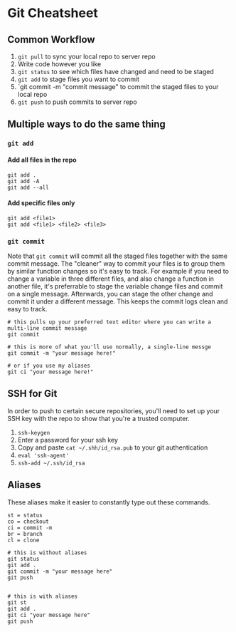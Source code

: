 # Git Cheatsheet

## Common Workflow
1. `git pull` to sync your local repo to server repo
2. Write code however you like
3. `git status` to see which files have changed and need to be staged
4. `git add` to stage files you want to commit
5. `git commit -m "commit message" to commit the staged files to your local repo 
6. `git push` to push commits to server repo


## Multiple ways to do the same thing
### `git add`
#### Add all files in the repo
```
git add .
git add -A
git add --all
```

#### Add specific files only
```
git add <file1>
git add <file1> <file2> <file3>
```

### `git commit`
Note that `git commit` will commit all the staged files together with the same commit message. The
"cleaner" way to commit your files is to group them by similar function changes so it's easy to
track. For example if you need to change a variable in three different files, and also change a
function in another file, it's preferrable to stage the variable change files and commit on a single
message. Afterwards, you can stage the other change and commit it under a different message. This
keeps the commit logs clean and easy to track.
```
# this pulls up your preferred text editor where you can write a multi-line commit message
git commit 

# this is more of what you'll use normally, a single-line messge
git commit -m "your message here!"

# or if you use my aliases
git ci "your message here!"
```



## SSH for Git
In order to push to certain secure repositories, you'll need to set up your SSH key with the repo to
show that you're a trusted computer.

1. `ssh-keygen`
2. Enter a password for your ssh key
3. Copy and paste `cat ~/.shh/id_rsa.pub` to your git authentication
4. `eval 'ssh-agent'`
5. `ssh-add ~/.ssh/id_rsa`



## Aliases
These aliases make it easier to constantly type out these commands.
```
st = status
co = checkout
ci = commit -m 
br = branch
cl = clone

# this is without aliases
git status
git add .
git commit -m "your message here"
git push


# this is with aliases
git st
git add .
git ci "your message here"
git push
```



